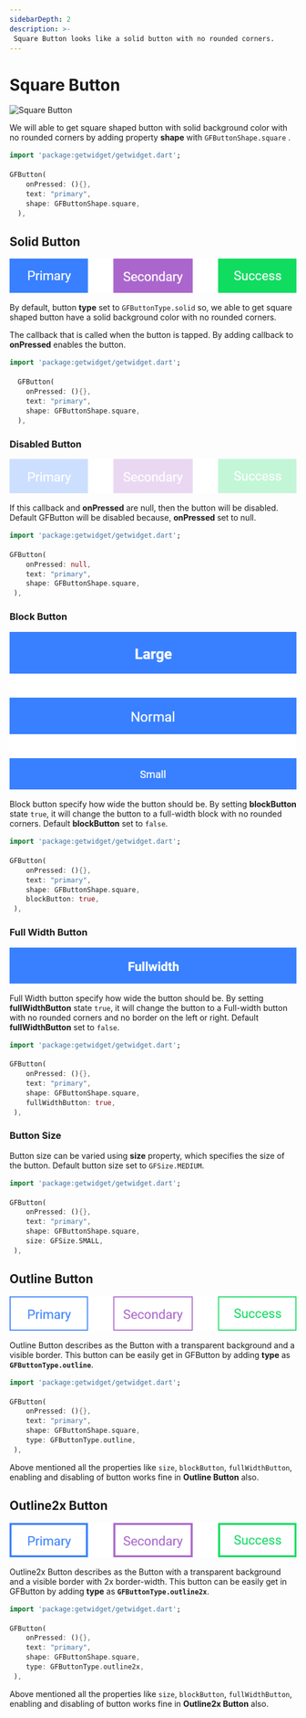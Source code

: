 ```yaml
---
sidebarDepth: 2
description: >-
 Square Button looks like a solid button with no rounded corners.
---
```


# Square Button

![Square Button](https://ik.imagekit.io/ionicfirebaseapp/docs/buttons/tr:dpr-auto,tr:w-auto/Square_button-solid_2x_Wkjf-bdm3.png)

We will able to get square shaped button with solid background color with no rounded corners by adding property **shape** with  `GFButtonShape.square` .

```dart
import 'package:getwidget/getwidget.dart';

GFButton(
    onPressed: (){},
    text: "primary",
    shape: GFButtonShape.square,
  ),
```

## Solid Button

![Solid Button](../assets/square-solid-2x.png)

By default, button **type** set to `GFButtonType.solid` so, we able to get square shaped button have a solid background color with  no rounded corners.

The callback that is called when the button is tapped. By adding callback to **onPressed** enables the button.

```dart
import 'package:getwidget/getwidget.dart';
  
  GFButton(
    onPressed: (){},
    text: "primary",
    shape: GFButtonShape.square,
  ),
```

### Disabled Button

![Disabled Button](../assets/square-disabled-2x.png)

If this callback and **onPressed** are null, then the button will be disabled. Default GFButton will be disabled because, **onPressed** set to null. 

```dart
import 'package:getwidget/getwidget.dart';

GFButton(
    onPressed: null,
    text: "primary",
    shape: GFButtonShape.square,
 ),
```

### Block Button

![Block Button](../assets/block-2x.png)

Block button specify how wide the button should be. By setting **blockButton** state `true`, it will change the button to a full-width block with no rounded corners. Default **blockButton** set to `false`.

```dart
import 'package:getwidget/getwidget.dart';

GFButton(
    onPressed: (){},
    text: "primary",
    shape: GFButtonShape.square,
    blockButton: true,
 ),
```

### Full Width Button

![Full Width Button](../assets/fullwidth-2x.png)

Full Width button specify how wide the button should be. By setting **fullWidthButton** state `true`, it will change the button to a Full-width button with no rounded corners and no border on the left or right. Default **fullWidthButton** set to `false`.

```dart
import 'package:getwidget/getwidget.dart';

GFButton(
    onPressed: (){},
    text: "primary",
    shape: GFButtonShape.square,
    fullWidthButton: true,
 ),
```

### Button Size

Button size can be varied using **size** property, which specifies the size of the button. Default button size set to `GFSize.MEDIUM`.

```dart
import 'package:getwidget/getwidget.dart';

GFButton(
    onPressed: (){},
    text: "primary",
    shape: GFButtonShape.square,
    size: GFSize.SMALL,
 ),
```

## Outline Button

![Outline Button](../assets/outline-2x.png)

Outline Button describes as the Button with a transparent background and a visible border. This button can be easily get in GFButton by adding **type** as **`GFButtonType.outline`**. 

```dart
import 'package:getwidget/getwidget.dart';

GFButton(
    onPressed: (){},
    text: "primary",
    shape: GFButtonShape.square,
    type: GFButtonType.outline,
 ),
```

Above mentioned all the properties like `size`, `blockButton`, `fullWidthButton`, enabling and disabling of button works fine in **Outline Button** also.

## Outline2x Button

![Outline 2X Button](../assets/outline-2x-2x.png)

Outline2x Button describes as the Button with a transparent background and a visible border with 2x border-width. This button can be easily get in GFButton by adding **type** as **`GFButtonType.outline2x`**. 

```dart
import 'package:getwidget/getwidget.dart';

GFButton(
    onPressed: (){},
    text: "primary",
    shape: GFButtonShape.square,
    type: GFButtonType.outline2x,
 ),
```

Above mentioned all the properties like `size`, `blockButton`, `fullWidthButton`, enabling and disabling of button works fine in **Outline2x Button** also.

